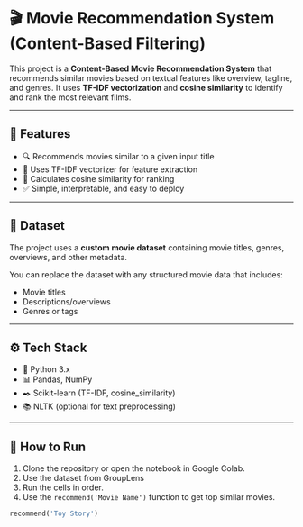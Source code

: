 # 🎬 Movie Recommendation System (Content-Based Filtering)

This project is a **Content-Based Movie Recommendation System** that recommends similar movies based on textual features like overview, tagline, and genres. It uses **TF-IDF vectorization** and **cosine similarity** to identify and rank the most relevant films.

---

## 📌 Features

- 🔍 Recommends movies similar to a given input title
- 🧠 Uses TF-IDF vectorizer for feature extraction
- 📐 Calculates cosine similarity for ranking
- ✅ Simple, interpretable, and easy to deploy

---

## 📂 Dataset

The project uses a **custom movie dataset** containing movie titles, genres, overviews, and other metadata.

You can replace the dataset with any structured movie data that includes:
- Movie titles
- Descriptions/overviews
- Genres or tags


---

## ⚙️ Tech Stack

- 🐍 Python 3.x  
- 📊 Pandas, NumPy  
- ✒️ Scikit-learn (TF-IDF, cosine_similarity)  
- 📚 NLTK (optional for text preprocessing)

---

## 🚀 How to Run

1. Clone the repository or open the notebook in Google Colab.
2. Use the dataset from GroupLens
3. Run the cells in order.
4. Use the `recommend('Movie Name')` function to get top similar movies.

```python
recommend('Toy Story')
